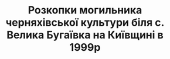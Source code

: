 ---
title: Розкопки могильника черняхівської культури біля с. Велика Бугаївка на Київщині в 1999р
---